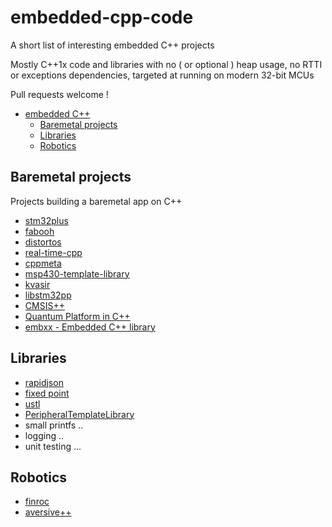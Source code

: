 # embedded-cpp-code

A short list of interesting embedded C++ projects

Mostly C++1x code and libraries with no ( or optional ) heap usage, no RTTI or exceptions dependencies, targeted at running on modern 32-bit MCUs

Pull requests welcome !

- [embedded C++](#embedded-cpp)
  - [Baremetal projects](#baremetal-projects)
  - [Libraries](#libraries)
  - [Robotics](#robotics)

## Baremetal projects
Projects building a baremetal app on C++

* [stm32plus](https://github.com/andysworkshop/stm32plus)
* [fabooh](https://github.com/RickKimball/fabooh)
* [distortos](https://github.com/DISTORTEC/distortos)
* [real-time-cpp](https://github.com/ckormanyos/real-time-cpp)
* [cppmeta](https://github.com/mholling/cppmeta)
* [msp430-template-library](https://github.com/ekoeppen/msp430-template-library)
* [kvasir](https://github.com/kvasir-io/Kvasir)
* [libstm32pp](https://github.com/JorgeAparicio/libstm32pp)
* [CMSIS++](http://micro-os-plus.github.io/cmsis-plus/rtos/)
* [Quantum Platform in C++](https://github.com/QuantumLeaps/qpcpp.git)
* [embxx - Embedded C++ library](https://github.com/arobenko/embxx)

## Libraries
* [rapidjson](https://github.com/miloyip/rapidjson)
* [fixed point](https://github.com/kaidokert/tfixed)
* [ustl](https://github.com/msharov/ustl)
* [PeripheralTemplateLibrary](https://github.com/pfalcon/PeripheralTemplateLibrary)
* small printfs ..
* logging ..
* unit testing ...


## Robotics
* [finroc](http://www.finroc.org/)
* [aversive++](http://aversiveplusplus.com/)
